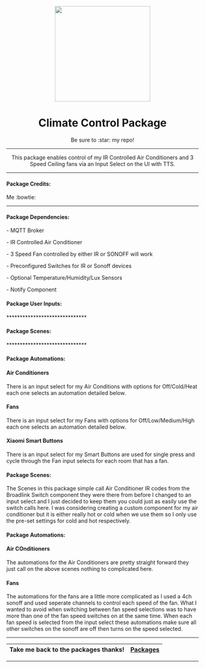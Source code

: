 <p align="center">
  <img src="https://github.com/JamesMcCarthy79/Home-Assistant-Config/blob/master/HA%20Pics/Climate%20Control.jpg" width="250"/>
</p>
<h1 align="center">Climate Control Package</h1>
<p align="center">Be sure to :star: my repo!</p>
<hr *** </hr>
<p align="center">This package enables control of my IR Controlled Air Conditioners and 3 Speed Ceiling fans via an Input Select on the UI with TTS.</p>
<hr --- </hr> 

<h4 align="left">Package Credits:</h4>
<p align="left">Me :bowtie:</br>

<hr --- </hr>

<h4 align="left">Package Dependencies:</h4>
<p align="left">- MQTT Broker</br>
<p align="left">- IR Controlled Air Conditioner</br>
<p align="left">- 3 Speed Fan controlled by either IR or SONOFF will work</br>
<p align="left">- Preconfigured Switches for IR or Sonoff devices</br>
<p align="left">- Optional Temperature/Humidity/Lux Sensors</br>
<p align="left">- Notify Component</br>
<h4 align="left">Package User Inputs:</h4>
<p align="left">******************************</br>
<h4 align="left">Package Scenes:</h4>
<p align="left">******************************</br>
<h4 align="left">Package Automations:</h4>
<h4 align="left">Air Conditioners</h4>
<p align="left">There is an input select for my Air Conditions with options for Off/Cold/Heat each one selects an automation detailed below.</br>
<h4 align="left">Fans</h4>
<p align="left">There is an input select for my Fans with options for Off/Low/Medium/High each one selects an automation detailed below.</br>
<h4 align="left">Xiaomi Smart Buttons</h4>
<p align="left">There is an input select for my Smart Buttons are used for single press and cycle through the Fan input selects for each room that has a fan.</br>
<h4 align="left">Package Scenes:</h4>
<p align="left">The Scenes in this package simple call Air Conditioner IR codes from the Broadlink Switch component they were there from before I changed to an input select and I just decided to keep them you could just as easily use the switch calls here. I was considering creating a custom component for my air conditioner but it is either really hot or cold when we use them so I only use the pre-set settings for cold and hot respectively.</br>
<h4 align="left">Package Automations:</h4>
<h4 align="left">Air COnditioners</h4>
<p align="left">The automations for the Air Conditioners are pretty straight forward they just call on the above scenes nothing to complicated here.</p>
<h4 align="left">Fans</h4>
<p align="left">The automations for the fans are a little more complicated as I used a 4ch sonoff and used seperate channels to control each speed of the fan. What I wanted to avoid when switching between fan speed selections was to have more than one of the fan speed switches on at the same time. When each fan speed is selected from the input select these automations make sure all other switches on the sonoff are off then turns on the speed selected.</p>
<hr --- </hr>

| Take me back to the packages thanks!| [Packages](https://github.com/JamesMcCarthy79/Home-Assistant-Config/tree/master/config/packages) | 
| --- | --- |

<hr --- </hr>
